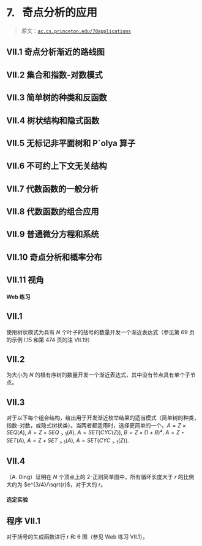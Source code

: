 # 7\.   奇点分析的应用

> 原文：[`ac.cs.princeton.edu/70applications`](https://ac.cs.princeton.edu/70applications)

## VII.1 奇点分析渐近的路线图

## VII.2 集合和指数-对数模式

## VII.3 简单树的种类和反函数

## VII.4 树状结构和隐式函数

## VII.5 无标记非平面树和 P´olya 算子

## VII.6 不可约上下文无关结构

## VII.7 代数函数的一般分析

## VII.8 代数函数的组合应用

## VII.9 普通微分方程和系统

## VII.10 奇点分析和概率分布

## VII.11 视角

#### Web 练习

## VII.1

使用树状模式为具有 $N$ 个叶子的括号的数量开发一个渐近表达式（参见第 69 页的示例 I.15 和第 474 页的注 VII.19）

## VII.2

为大小为 $N$ 的根有序树的数量开发一个渐近表达式，其中没有节点具有单个子节点。

## VII.3

对于以下每个组合结构，给出用于开发渐近枚举结果的适当模式（简单树的种类，指数-对数，或隐式树状类）。当两者都适用时，选择更简单的一个。$A = Z\times SEQ(A)$, $A = Z + SEQ_{>1}(A)$, $A = SET(CYC(Z))$, $B = Z\times (1+B)⁴$, $A = Z\star SET(A)$, $A = Z + SET_{>1}(A)$, $A = SET(CYC_{>1}(Z))$.

## VII.4

（A. Ding）证明在 $N$ 个顶点上的 2-正则简单图中，所有循环长度大于 $r$ 的比例大约为 $e^{3/4}/\sqrt{r}$，对于大的 $r$。

#### 选定实验

## 程序 VII.1

对于括号的生成函数进行 r 和 θ 图（参见 Web 练习 VII.1）。

